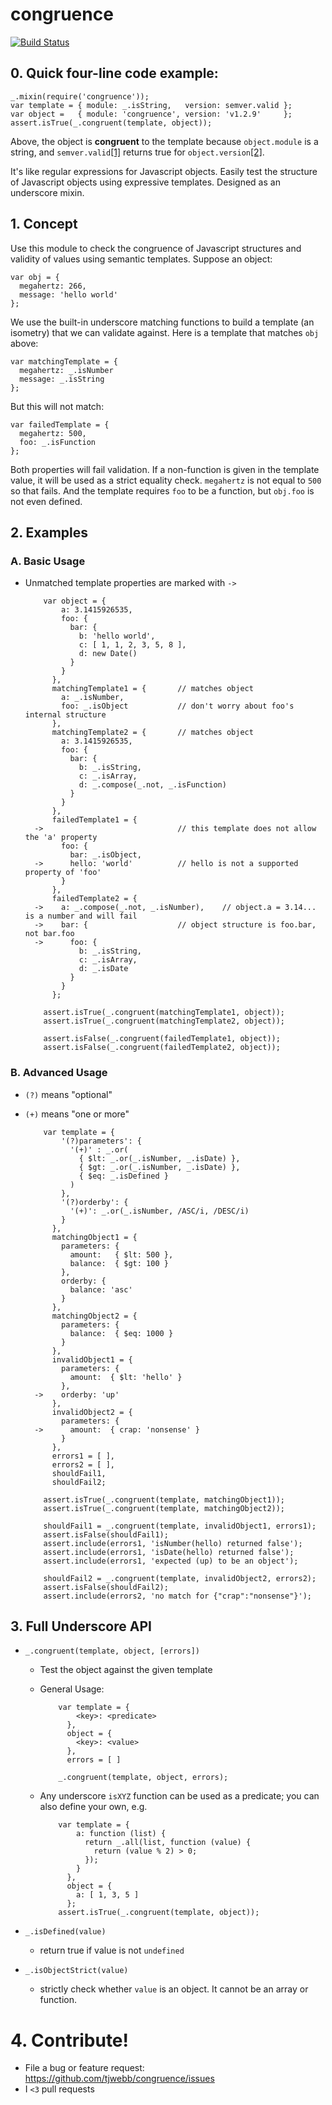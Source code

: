 congruence
==========

[![Build Status](https://travis-ci.org/tjwebb/congruence.png?branch=master)](https://travis-ci.org/tjwebb/congruence)

## 0. Quick four-line code example:

    _.mixin(require('congruence'));
    var template = { module: _.isString,   version: semver.valid };
    var object =   { module: 'congruence', version: 'v1.2.9'     };
    assert.isTrue(_.congruent(template, object));

Above, the object is **congruent** to the template because `object.module` is a
string, and `semver.valid`[[1]](https://www.npmjs.org/package/semver) returns
true for `object.version`[[2]](https://github.com/tjwebb/congruence/blob/master/spec/congruence.js#L578).
    
It's like regular expressions for Javascript objects. Easily test the structure
of Javascript objects using expressive templates. Designed as an underscore mixin.

## 1. Concept

  Use this module to check the congruence of Javascript structures and validity
  of values using semantic templates. Suppose an object:

    var obj = {
      megahertz: 266,
      message: 'hello world'
    };

  We use the built-in underscore matching functions to build a template
  (an isometry) that we can validate against. Here is a template that matches
  `obj` above:

    var matchingTemplate = {
      megahertz: _.isNumber
      message: _.isString
    };

  But this will not match:

    var failedTemplate = {
      megahertz: 500,
      foo: _.isFunction
    };

  Both properties will fail validation. 
  If a non-function is given in the template value, it will be used as a strict
  equality check. `megahertz` is not equal to `500` so that fails. And the
  template requires `foo` to be a function, but `obj.foo` is not even defined.

## 2. Examples
### A. Basic Usage
- Unmatched template properties are marked with `->`

          var object = {
              a: 3.1415926535,
              foo: {
                bar: {
                  b: 'hello world',
                  c: [ 1, 1, 2, 3, 5, 8 ],
                  d: new Date()
                }
              }
            },
            matchingTemplate1 = {       // matches object
              a: _.isNumber, 
              foo: _.isObject           // don't worry about foo's internal structure
            },
            matchingTemplate2 = {       // matches object
              a: 3.1415926535,
              foo: {
                bar: {
                  b: _.isString,
                  c: _.isArray,
                  d: _.compose(_.not, _.isFunction)
                }
              }
            },
            failedTemplate1 = {
        ->                              // this template does not allow the 'a' property
              foo: {
                bar: _.isObject,
        ->      hello: 'world'          // hello is not a supported property of 'foo'
              }
            },
            failedTemplate2 = {
        ->    a: _.compose(_.not, _.isNumber),    // object.a = 3.14... is a number and will fail
        ->    bar: {                    // object structure is foo.bar, not bar.foo
        ->      foo: {
                  b: _.isString,
                  c: _.isArray,
                  d: _.isDate
                }
              }
            };

          assert.isTrue(_.congruent(matchingTemplate1, object));
          assert.isTrue(_.congruent(matchingTemplate2, object));

          assert.isFalse(_.congruent(failedTemplate1, object));
          assert.isFalse(_.congruent(failedTemplate2, object));

### B. Advanced Usage
- `(?)` means "optional"
- `(+)` means "one or more"

          var template = {
              '(?)parameters': {
                '(+)' : _.or(
                  { $lt: _.or(_.isNumber, _.isDate) },
                  { $gt: _.or(_.isNumber, _.isDate) },
                  { $eq: _.isDefined }
                )
              },
              '(?)orderby': {
                '(+)': _.or(_.isNumber, /ASC/i, /DESC/i)
              }
            },
            matchingObject1 = {
              parameters: {
                amount:   { $lt: 500 },
                balance:  { $gt: 100 }
              },
              orderby: {
                balance: 'asc'
              }
            },
            matchingObject2 = {
              parameters: {
                balance:  { $eq: 1000 }
              }
            },
            invalidObject1 = {
              parameters: {
                amount:  { $lt: 'hello' }
              },
        ->    orderby: 'up'
            },
            invalidObject2 = {
              parameters: {
        ->      amount:  { crap: 'nonsense' }
              }
            },
            errors1 = [ ],
            errors2 = [ ],
            shouldFail1,
            shouldFail2; 

          assert.isTrue(_.congruent(template, matchingObject1));
          assert.isTrue(_.congruent(template, matchingObject2));

          shouldFail1 = _.congruent(template, invalidObject1, errors1);
          assert.isFalse(shouldFail1);
          assert.include(errors1, 'isNumber(hello) returned false');
          assert.include(errors1, 'isDate(hello) returned false');
          assert.include(errors1, 'expected (up) to be an object');

          shouldFail2 = _.congruent(template, invalidObject2, errors2);
          assert.isFalse(shouldFail2);
          assert.include(errors2, 'no match for {"crap":"nonsense"}');

## 3. Full Underscore API

- `_.congruent(template, object, [errors])`
  - Test the object against the given template
  - General Usage:

            var template = {
                <key>: <predicate>
              },
              object = {
                <key>: <value>
              },
              errors = [ ]

            _.congruent(template, object, errors);

  - Any underscore `isXYZ` function can be used as a predicate; you can also define
    your own, e.g.
        
            var template = {
                a: function (list) {
                  return _.all(list, function (value) {
                    return (value % 2) > 0;
                  });
                }
              },
              object = {
                a: [ 1, 3, 5 ]
              };
            assert.isTrue(_.congruent(template, object));

- `_.isDefined(value)`
  - return true if value is not `undefined`

- `_.isObjectStrict(value)`
  - strictly check whether `value` is an object. It cannot be an array or function.

# 4. Contribute!
- File a bug or feature request: https://github.com/tjwebb/congruence/issues
- I `<3` pull requests
